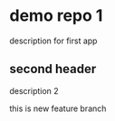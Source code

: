 # demo repo 1
description for first app

## second header

description 2

this is new feature branch